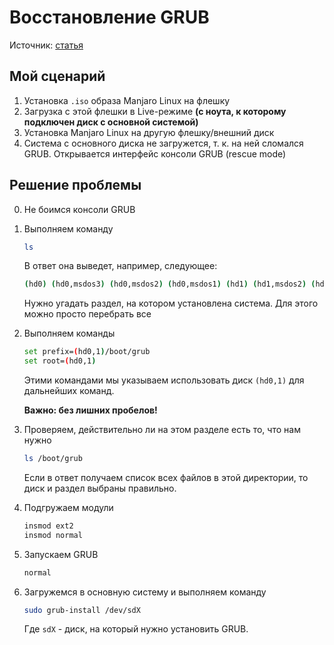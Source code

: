 # Восстановление GRUB

Источник: [статья](https://help.ubuntu.ru/wiki/%D0%B2%D0%BE%D1%81%D1%81%D1%82%D0%B0%D0%BD%D0%BE%D0%B2%D0%BB%D0%B5%D0%BD%D0%B8%D0%B5_grub)

## Мой сценарий
1. Установка `.iso` образа Manjaro Linux на флешку
2. Загрузка с этой флешки в Live-режиме **(с ноута, к которому подключен диск с основной системой)**
3. Установка Manjaro Linux на другую флешку/внешний диск
4. Система с основного диска не загружется, т. к. на ней сломался GRUB. Открывается интерфейс консоли GRUB (rescue mode)

## Решение проблемы
0. Не боимся консоли GRUB
1. Выполняем команду
    ```bash
    ls
    ```
    В ответ она выведет, например, следующее:
    ```bash
    (hd0) (hd0,msdos3) (hd0,msdos2) (hd0,msdos1) (hd1) (hd1,msdos2) (hd1,msdos1)
    ```
    Нужно угадать раздел, на котором установлена система. Для этого можно просто перебрать все
2. Выполняем команды
    ```bash
    set prefix=(hd0,1)/boot/grub 
    set root=(hd0,1)
    ```
    Этими командами мы указываем использовать диск `(hd0,1)` для дальнейших команд.
    
    **Важно: без лишних пробелов!**
3. Проверяем, действительно ли на этом разделе есть то, что нам нужно
    ```bash
    ls /boot/grub
    ```
    Eсли в ответ получаем список всех файлов в этой директории, то диск и раздел выбраны правильно.
4. Подгружаем модули
    ```bash
    insmod ext2
    insmod normal
    ```
5. Запускаем GRUB
    ```bash
    normal
    ```
6. Загружемся в основную систему и выполняем команду
    ```bash
    sudo grub-install /dev/sdX
    ```
    Где `sdX` - диск, на который нужно установить GRUB. 
